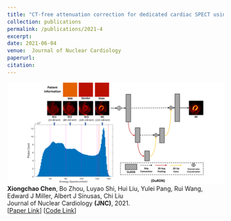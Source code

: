 ```yaml
---
title: "CT-free attenuation correction for dedicated cardiac SPECT using a 3D dual squeeze-and-excitation residual dense network"
collection: publications
permalink: /publications/2021-4
excerpt: 
date: 2021-06-04
venue:  Journal of Nuclear Cardiology
paperurl:  
citation: 
---
```

![](../figures/2021-JNC-Chen.png)  
**Xiongchao Chen**, Bo Zhou, Luyao Shi, Hui Liu, Yulei Pang, Rui Wang, Edward J Miller, Albert J Sinusas, Chi Liu  
Journal of Nuclear Cardiology **(JNC)**, 2021.  
[[Paper Link](https://link.springer.com/article/10.1007/s12350-021-02672-0)]
[[Code Link](https://github.com/XiongchaoChen/DuRDN_CardiacSPECT_AC)]  

